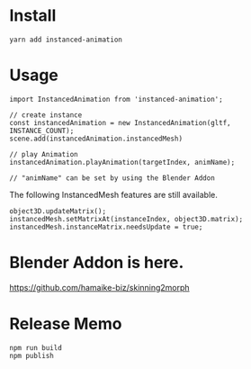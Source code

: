 # Install
```
yarn add instanced-animation
```

# Usage
```
import InstancedAnimation from 'instanced-animation';

// create instance
const instancedAnimation = new InstancedAnimation(gltf, INSTANCE_COUNT);
scene.add(instancedAnimation.instancedMesh)

// play Animation
instancedAnimation.playAnimation(targetIndex, animName);

// "animName" can be set by using the Blender Addon
```

The following InstancedMesh features are still available.
```
object3D.updateMatrix();
instancedMesh.setMatrixAt(instanceIndex, object3D.matrix);
instancedMesh.instanceMatrix.needsUpdate = true;
```

# Blender Addon is here.
https://github.com/hamaike-biz/skinning2morph

# Release Memo
```
npm run build
npm publish
```
